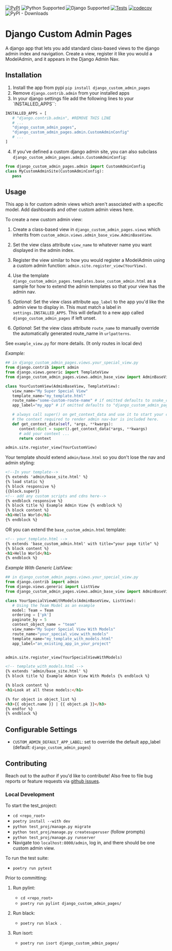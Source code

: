 [![PyPI](https://img.shields.io/pypi/v/django-custom-admin-pages)](https://pypi.org/project/django-custom-admin-pages/)
![Python Supported](https://img.shields.io/badge/Python-3.9,_3.10,_3.11-blue)
![Django Supported](https://img.shields.io/badge/Django-3.2,_4.0,_4.1,_4.2-blue)
[![Tests](https://github.com/lekjos/django-custom-admin-pages/actions/workflows/build_and_test.yml/badge.svg)](https://github.com/lekjos/django-custom-admin-pages/actions/workflows/build_and_test.yml)
[![codecov](https://codecov.io/gh/lekjos/django-custom-admin-pages/branch/master/graph/badge.svg?token=AJG2WICKXA)](https://codecov.io/gh/lekjos/django-custom-admin-pages)
![PyPI - Downloads](https://img.shields.io/pypi/dw/django-custom-admin-pages)


# Django Custom Admin Pages
A django app that lets you add standard class-based views to the django admin index and navigation. Create a view, register it like you would a ModelAdmin, and it appears in the Django Admin Nav.


## Installation

1. Install the app from pypi `pip install django_custom_admin_pages`
2. Remove `django.contrib.admin` from your installed apps
3. In your django settings file add the following lines to your `INSTALLED_APPS``:

```python
INSTALLED_APPS = [
   # "django.contrib.admin", #REMOVE THIS LINE
   # ...
   "django_custom_admin_pages",
   "django_custom_admin_pages.admin.CustomAdminConfig"
   # ...
]
```
4. If you've defined a custom django admin site, you can also subclass `django_custom_admin_pages.admin.CustomAdminConfig`:

```python
from django_custom_admin_pages.admin import CustomAdminConfig
class MyCustomAdminSite(CustomAdminConfig):
   pass
```

## Usage

This app is for custom admin views which aren't associated with a specific model. Add dashboards and other custom admin views here.

To create a new custom admin view:

1. Create a class-based view in `django_custom_admin_pages.views` which inherits from `custom_admin.views.admin_base_view.AdminBaseView`.
2. Set the view class attribute `view_name` to whatever name you want displayed in the admin index.
3. Register the view similar to how you would register a ModelAdmin using a custom admin function: `admin.site.register_view(YourView)`.
4. Use the template `django_custom_admin_pages.templates.base_custom_admin.html` as a sample for how to extend the admin templates so that your view has the admin nav.

5. _Optional_: Set the view class attribute `app_label` to the app you'd like the admin view to display in. This must match a label in `settings.INSTALLED_APPS`. This will default to a new app called `django_custom_admin_pages` if left unset.
6. _Optional_: Set the view class attribute `route_name` to manually override the automatically generated route_name in `urlpatterns`.


See `example_view.py` for more details. (It only routes in local dev)

_Example:_

```python
## in django_custom_admin_pages.views.your_special_view.py
from django.contrib import admin
from django.views.generic import TemplateView
from django_custom_admin_pages.views.admin_base_view import AdminBaseView

class YourCustomView(AdminBaseView, TemplateView):
   view_name="My Super Special View"
   template_name="my_template.html"
   route_name="some-custom-route-name" # if omitted defaults to snake_case of view_name
   app_label="my_app" # if omitted defaults to "django_custom_admin_pages". Must match app in settings

   # always call super() on get_context_data and use it to start your context dict.
   # the context required to render admin nav-bar is included here.
   def get_context_data(self, *args, **kwargs):
      context:dict = super().get_context_data(*args, **kwargs)
      # add your context ...
      return context

admin.site.register_view(YourCustomView)
```

Your template should extend `admin/base.html` so you don't lose the nav and admin styling:
```html
<!--In your template-->
{% extends 'admin/base_site.html' %}
{% load static %} 
{% block responsive %}
{{block.super}}
<!-- add any custom scripts and cdns here-->
{% endblock responsive %} 
{% block title %} Example Admin View {% endblock %}
{% block content %}
<h1>Hello World</h1>
{% endblock %}
```
OR you can extend the `base_custom_admin.html` template:
```html
<!-- your_template.html -->
{% extends 'base_custom_admin.html' with title="your page title" %} 
{% block content %}
<h1>Hello World</h1>
{% endblock %}
```

_Example With Generic ListView:_

```python
## in django_custom_admin_pages.views.your_special_view.py
from django.contrib import admin
from django.views.generic import ListView
from django_custom_admin_pages.views.admin_base_view import AdminBaseView

class YourSpecialViewWithModels(AdminBaseView, ListView):
   # Using the Team Model as an example
   model: Team = Team
   ordering = ['pk']
   paginate_by = 5
   context_object_name = "team"
   view_name="My Super Special View With Models"
   route_name="your_special_view_with_models"
   template_name="my_template_with_models.html"
   app_label="an_existing_app_in_your_project"


admin.site.register_view(YourSpecialViewWithModels)
```

```html
<!-- template_with_models.html -->
{% extends 'admin/base_site.html' %}
{% block title %} Example Admin View With Models {% endblock %}

{% block content %}
<h1>Look at all these models:</h1>

{% for object in object_list %}
<h3>{{ object.name }} | {{ object.pk }}</h3>
{% endfor %} 
{% endblock %}
```

## Configurable Settings

- `CUSTOM_ADMIN_DEFAULT_APP_LABEL`: set to override the default app_label (default: `django_custom_admin_pages`)

## Contributing

Reach out to the author if you'd like to contribute! Also free to file bug reports or feature requests via [github issues](https://github.com/lekjos/django-custom-admin-pages/issues).

### Local Development

To start the test_project:
- `cd <repo_root>`
- `poetry install --with dev`
- `python test_proj/manage.py migrate`
- `python test_proj/manage.py createsuperuser` (follow prompts)
- `python test_proj/manage.py runserver`
- Navigate too `localhost:8000/admin`, log in, and there should be one custom admin view.

To run the test suite:
- `poetry run pytest`

Prior to committing:
1. Run pylint:
   - `cd <repo_root>`
   - `poetry run pylint django_custom_admin_pages/`

2. Run black:
   - `poetry run black .`

2. Run isort:
   - `poetry run isort django_custom_admin_pages/`
